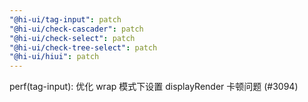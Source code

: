 ```yaml
---
"@hi-ui/tag-input": patch
"@hi-ui/check-cascader": patch
"@hi-ui/check-select": patch
"@hi-ui/check-tree-select": patch
"@hi-ui/hiui": patch
---
```


perf(tag-input): 优化 wrap 模式下设置 displayRender 卡顿问题 (#3094)
